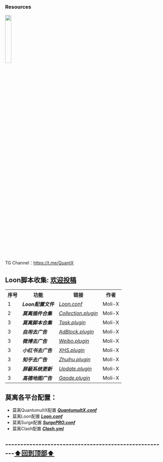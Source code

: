 ### Resources
<a href="https://t.me/GodMoliibot"><img src="https://raw.githubusercontent.com/Moli-X/Resources/main/Icon/Image/Hello.gif" width="20%" height="20%"></a>

TG Channel：https://t.me/QuantX

## Loon脚本收集: [欢迎投稿](https://t.me/Skill_XX )
<table>
    <tr>  <th> 序号 </th> <th> 功能 </th> <th> 链接 </th> <th> 作者 </th> </tr >
	<tr>
		<td > 1 </td> <td > <strong><em>Loon配置文件</em> </strong></td> <td ><a href="https://github.com/Moli-X/Resources/raw/main/Loon/Loon.conf"><em>Loon.conf</em></a></td><td>Moli-X</td>
    </tr>
	<tr>
		<td > 2 </td> <td ><strong> <em>莫离插件合集</em> </strong></td> <td ><a href="https://github.com/Moli-X/Resources/raw/main/Loon/Collection.plugin"><em>Collection.plugin</em></a></td><td>Moli-X</td>
    </tr>
	<tr>
		<td > 3 </td> <td > <strong><em>莫离脚本合集</em> </strong></td> <td ><a href="https://github.com/Moli-X/Resources/raw/main/Loon/Task.plugin"><em>Task.plugin</em></a></td><td>Moli-X</td>
    </tr>
	<tr>
		<td > 3 </td> <td > <strong><em>自用去广告</em> </strong></td> <td ><a href="https://github.com/Moli-X/Resources/raw/main/Loon/AdBlock.plugin"><em>AdBlock.plugin</em></a></td><td>Moli-X</td>
    </tr>
	<tr>
		<td > 3 </td> <td > <strong><em>微博去广告</em> </strong></td> <td ><a href="https://github.com/Moli-X/Resources/raw/main/Loon/Weibo.plugin"><em>Weibo.plugin</em></a></td><td>Moli-X</td>
    </tr>
	<tr>
		<td > 3 </td> <td > <strong><em>小红书去广告</em> </strong></td> <td ><a href="https://github.com/Moli-X/Resources/raw/main/Loon/XHS.plugin"><em>XHS.plugin</em></a></td><td>Moli-X</td>
    </tr>
	<tr>
		<td > 3 </td> <td > <strong><em>知乎去广告</em> </strong></td> <td ><a href="https://github.com/Moli-X/Resources/raw/main/Loon/Zhuihu.plugin"><em>Zhuihu.plugin</em></a></td><td>Moli-X</td>
    </tr>
	<tr>
		<td > 3 </td> <td > <strong><em>屏蔽系统更新</em> </strong></td> <td ><a href="https://github.com/Moli-X/Resources/raw/main/Loon/Update.plugin"><em>Update.plugin</em></a></td><td>Moli-X</td>
    </tr>
	<tr>
		<td > 3 </td> <td > <strong><em>高德地图广告</em> </strong></td> <td ><a href="https://github.com/Moli-X/Resources/raw/main/Loon/Gaode.plugin"><em>Gaode.plugin</em></a></td><td>Moli-X</td>
    </tr>
</table>



## 莫离各平台配置：
* 莫离QuantumultX配置 [***QuantumultX.conf***](https://raw.githubusercontent.com/Moli-X/Resources/main/Rewrite/QuantumultX.conf) 
* 莫离Loon配置 [***Loon.conf***](https://raw.githubusercontent.com/Moli-X/Resources/main/Loon/Loon.conf) 
* 莫离Surge配置 [***SurgePRO.conf***](https://github.com/Moli-X/Resources/raw/main/Surge/SurgePRO.conf) 
* 莫离Clash配置 [***Clash.yml***](https://raw.githubusercontent.com/Moli-X/Resources/main/Clash/Clash.yml) 

## ------------------------------------------------------[⬆️回到顶部⬆️](#readme)	
